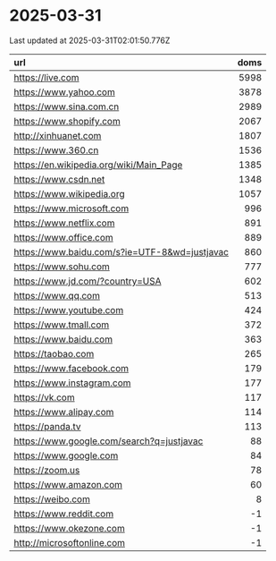 # 2025-03-31

<!-- BEGIN -->
Last updated at 2025-03-31T02:01:50.776Z

url | doms
:- | -:
https://live.com | 5998
https://www.yahoo.com | 3878
https://www.sina.com.cn | 2989
https://www.shopify.com | 2067
http://xinhuanet.com | 1807
https://www.360.cn | 1536
https://en.wikipedia.org/wiki/Main_Page | 1385
https://www.csdn.net | 1348
https://www.wikipedia.org | 1057
https://www.microsoft.com | 996
https://www.netflix.com | 891
https://www.office.com | 889
https://www.baidu.com/s?ie=UTF-8&wd=justjavac | 860
https://www.sohu.com | 777
https://www.jd.com/?country=USA | 602
https://www.qq.com | 513
https://www.youtube.com | 424
https://www.tmall.com | 372
https://www.baidu.com | 363
https://taobao.com | 265
https://www.facebook.com | 179
https://www.instagram.com | 177
https://vk.com | 117
https://www.alipay.com | 114
https://panda.tv | 113
https://www.google.com/search?q=justjavac | 88
https://www.google.com | 84
https://zoom.us | 78
https://www.amazon.com | 60
https://weibo.com | 8
https://www.reddit.com | -1
https://www.okezone.com | -1
http://microsoftonline.com | -1
<!-- END -->
